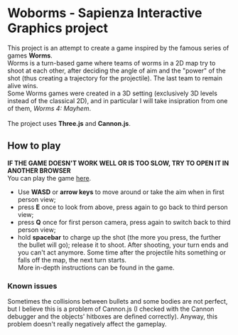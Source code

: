 ﻿# Woborms - Sapienza Interactive Graphics project
This project is an attempt to create a game inspired by the famous series of games **Worms**.\
Worms is a turn-based game where teams of worms in a 2D map try to shoot at each other, after deciding the angle of aim and the "power" of the shot (thus creating a trajectory for the projectile). The last team to remain alive wins.\
Some Worms games were created in a 3D setting (exclusively 3D levels instead of the classical 2D), and in particular I will take insipration from one of them, *Worms 4: Mayhem*.\
\
The project uses **Three.js** and **Cannon.js**.

## How to play
**IF THE GAME DOESN'T WORK WELL OR IS TOO SLOW, TRY TO OPEN IT IN ANOTHER BROWSER**\
You can play the game [here](https://sapienzainteractivegraphicscourse.github.io/final-project-stesb24/).
- Use **WASD** or **arrow keys** to move around or take the aim when in first person view;
- press **E** once to look from above, press again to go back to third person view;
- press **Q** once for first person camera, press again to switch back to third person view;
- hold **spacebar** to charge up the shot (the more you press, the further the bullet will go); release it to shoot.
After shooting, your turn ends and you can't act anymore. Some time after the projectile hits something or falls off the map, the next turn starts.\
More in-depth instructions can be found in the game.

### Known issues
Sometimes the collisions between bullets and some bodies are not perfect, but I believe this is a problem of Cannon.js (I checked with the Cannon debugger and the objects' hitboxes are defined correctly). Anyway, this problem doesn't really negatively affect the gameplay.
